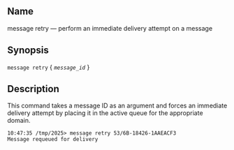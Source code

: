 <a name="console_commands.message_retry"></a>
## Name

message retry — perform an immediate delivery attempt on a message

## Synopsis

`message retry` { *`message_id`* }

<a name="idp7296864"></a>
## Description

This command takes a message ID as an argument and forces an immediate delivery attempt by placing it in the active queue for the appropriate domain.

```
10:47:35 /tmp/2025> message retry 53/6B-18426-1AAEACF3
Message requeued for delivery
```

